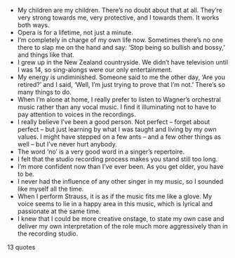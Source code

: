  - My children are my children. There’s no doubt about that at all. They’re very strong towards me, very protective, and I towards them. It works both ways.
 - Opera is for a lifetime, not just a minute.
 - I’m completely in charge of my own life now. Sometimes there’s no one there to slap me on the hand and say: ‘Stop being so bullish and bossy,’ and things like that.
 - I grew up in the New Zealand countryside. We didn’t have television until I was 14, so sing-alongs were our only entertainment.
 - My energy is undiminished. Someone said to me the other day, ‘Are you retired?’ and I said, ‘Well, I’m just trying to prove that I’m not.’ There’s so many things to do.
 - When I’m alone at home, I really prefer to listen to Wagner’s orchestral music rather than any vocal music. I find it illuminating not to have to pay attention to voices in the recordings.
 - I really believe I’ve been a good person. Not perfect – forget about perfect – but just learning by what I was taught and living by my own values. I might have stepped on a few ants – and a few other things as well – but I’ve never hurt anybody.
 - The word ‘no’ is a very good word in a singer’s repertoire.
 - I felt that the studio recording process makes you stand still too long.
 - I’m more confident now than I’ve ever been. As you get older, you have to be.
 - I never had the influence of any other singer in my music, so I sounded like myself all the time.
 - When I perform Strauss, it is as if the music fits me like a glove. My voice seems to lie in a happy area in this music, which is lyrical and passionate at the same time.
 - I knew that I could be more creative onstage, to state my own case and deliver my own interpretation of the role much more aggressively than in the recording studio.

13 quotes
